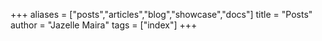 +++
aliases = ["posts","articles","blog","showcase","docs"]
title = "Posts"
author = "Jazelle Maira"
tags = ["index"]
+++

